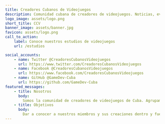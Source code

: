 ```yaml
---
title: Creadores Cubanos de Videojuegos
description: Comunidad cubana de creadores de videojuegos. Noticias, eventos, estudios, creadores... encuéntralo todo aquí.
logo_image: assets/logo.png
short_title: CCV
banner_image: assets/banner.jpg
favicon: assets/logo.png
call_to_action:
    label: Conoce nuestros estudios de videojuegos
    url: /estudios

social_accounts:
    - name: Twitter @CreadoresCubanosVideojuegos
      url: https://www.twitter.com/CreadoresCubanosVideojuegos
    - name: Facebook @CreadoresCubanosVideojuegos
      url: https://www.facebook.com/CreadoresCubanosVideojuegos
    - name: GitHub @GameDev-Cuba
      url: https://github.com/GameDev-Cuba
featured_messages:
    - title: Nosotros
      body:
        Somos la comunidad de creadores de videojuegos de Cuba. Agrupamos a los programadores, artistas, diseñadores, comunicadores y demás roles involucrados en la industria de los videojuegos.
    - title: Objetivos
      body:
        Dar a conocer a nuestros miembros y sus creaciones dentro y fuera de Cuba. Representar a la comunidad y generar estrategias que permitan desarrollarnos como industria.
---
```

